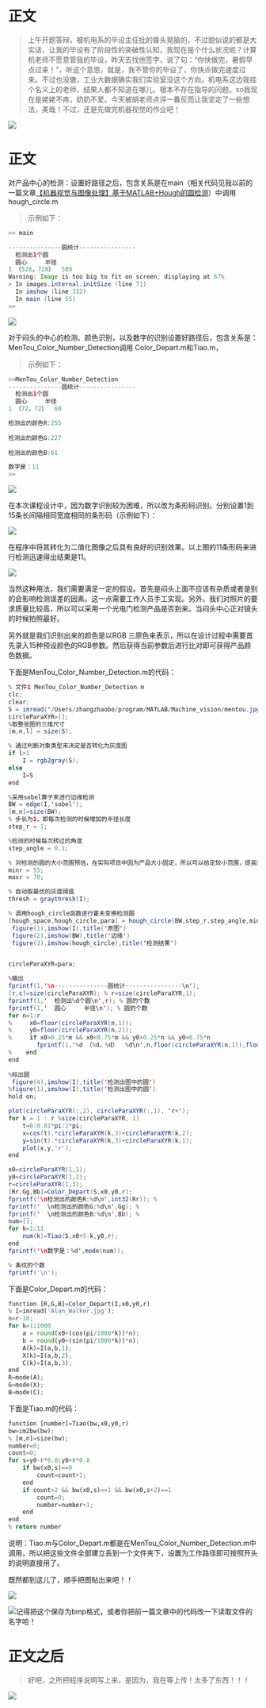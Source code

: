 # 正文
>上午开题答辩，被机电系的毕设主任批的昏头晃脑的，不过貌似说的都是大实话，让我的毕设有了阶段性的突破性认知，我现在是个什么状况呢？计算机老师不愿意管我的毕设，昨天去找他签字，说了句：“你快做完，暑假早点过来！”，听这个意思，就是，我不管你的毕设了，你快点做完速度过来。不过也没辙，工业大数据确实我们实验室没这个方向。机电系这边我挂个名义上的老师，结果人都不知道在哪儿，根本不存在指导的问题。so我现在是姥姥不疼，奶奶不爱。今天被胡老师点评一番反而让我坚定了一些想法，美哉！不过，还是先做完机器视觉的作业吧！

![](http://upload-images.jianshu.io/upload_images/3810775-2e18e10070d7ef40.png?imageMogr2/auto-orient/strip%7CimageView2/2/w/1240)

# 正文

对产品中心的检测：设置好路径之后，包含关系是在main（相关代码见我以前的一篇文章[【机器视觉与图像处理】基于MATLAB+Hough的圆检测](https://www.jianshu.com/p/8ecd6cfae713)）中调用hough_circle.m 
>示例如下：
```java
>> main

---------------圆统计----------------
  检测出1个圆
  圆心     半径
1 （528，728）  509
Warning: Image is too big to fit on screen; displaying at 67% 
> In images.internal.initSize (line 71)
  In imshow (line 332)
  In main (line 55) 
>>
```

![](http://upload-images.jianshu.io/upload_images/3810775-f8b67ea9606efece.png?imageMogr2/auto-orient/strip%7CimageView2/2/w/1240)

对于闷头的中心的检测、颜色识别，以及数字的识别设置好路径后，包含关系是：MenTou_Color_Number_Detection调用 Color_Depart.m和Tiao.m，
>示例如下：
```java
>>MenTou_Color_Number_Detection
---------------圆统计----------------
  检测出1个圆
  圆心     半径
1 （72，72）  60

检测出的颜色R:255
  
检测出的颜色G:227
  
检测出的颜色B:61

数字是：11
>>
```

![](http://upload-images.jianshu.io/upload_images/3810775-f38c773d16b3b57f.png?imageMogr2/auto-orient/strip%7CimageView2/2/w/1240)


在本次课程设计中，因为数字识别较为困难，所以改为条形码识别。分别设置1到15条长间隔相同宽度相同的条形码（示例如下）：

![](http://upload-images.jianshu.io/upload_images/3810775-2e18e10070d7ef40.png?imageMogr2/auto-orient/strip%7CimageView2/2/w/1240)


在程序中将其转化为二值化图像之后具有良好的识别效果。以上图的11条形码来进行检测迅速得出结果是11。

![](http://upload-images.jianshu.io/upload_images/3810775-35317277a0ea7db2.png?imageMogr2/auto-orient/strip%7CimageView2/2/w/1240)


当然这种用法，我们需要满足一定的假设。首先是闷头上面不应该有杂质或者是别的会影响检测误差的因素。这一点需要工作人员手工实现。另外，我们对照片的要求质量比较高，所以可以采用一个光电门检测产品是否到来。当闷头中心正对镜头的时候拍照最好。

另外就是我们识别出来的颜色是以RGB 三原色来表示，所以在设计过程中需要首先录入15种预设颜色的RGB参数。然后获得当前参数后进行比对即可获得产品颜色数据。

下面是MenTou_Color_Number_Detection.m的代码：

```java
% 文件1 MenTou_Color_Number_Detection.m  
clc;
clear;  
S = imread('/Users/zhangzhaobo/program/MATLAB/Machine_vision/mentou.jpg');  
circleParaXYR=[];  
%取整张图的三维尺寸
[m,n,l] = size(S);  

% 通过判断对象类型来决定是否转化为灰度图
if l>1  
    I = rgb2gray(S); 
else
    I=S
end  

%采用sobel算子来进行边缘检测
BW = edge(I,'sobel');  
[m,n]=size(BW);
% 步长为1，即每次检测的时候增加的半径长度
step_r = 1;  

%检测的时候每次转过的角度
step_angle = 0.1; 

% 对检测的圆的大小范围预估，在实际项目中因为产品大小固定，所以可以给定较小范围，提高运行速度 
minr = 55;  
maxr = 70;  

% 自动取最优的灰度阈值
thresh = graythresh(I);  

% 调用hough_circle函数进行霍夫变换检测圆
[hough_space,hough_circle,para] = hough_circle(BW,step_r,step_angle,minr,maxr,thresh);  
 figure(1),imshow(I),title('原图')  
 figure(2),imshow(BW),title('边缘')  
 figure(3),imshow(hough_circle),title('检测结果')  


circleParaXYR=para;  

%输出  
fprintf(1,'\n---------------圆统计----------------\n');  
[r,c]=size(circleParaXYR); % r=size(circleParaXYR,1);  
fprintf(1,'  检测出%d个圆\n',r); % 圆的个数  
fprintf(1,'  圆心     半径\n'); % 圆的个数  
for n=1:r  
%     x0=floor(circleParaXYR(n,1));
%     y0=floor(circleParaXYR(n,2));
%     if x0>0.25*m && x0<0.75*m && y0>0.25*n && y0<0.75*n
        fprintf(1,'%d （%d，%d）  %d\n',n,floor(circleParaXYR(n,1)),floor(circleParaXYR(n,2)),floor(circleParaXYR(n,3))); 
%    end
end  
  
%标出圆  
 figure(4),imshow(I),title('检测出图中的圆')  
%figure(1),imshow(I),title('检测出图中的圆')  
hold on;  

plot(circleParaXYR(:,2), circleParaXYR(:,1), 'r+');  
for k = 1 : r %size(circleParaXYR, 1)  
    t=0:0.01*pi:2*pi;  
    x=cos(t).*circleParaXYR(k,3)+circleParaXYR(k,2);
    y=sin(t).*circleParaXYR(k,3)+circleParaXYR(k,1);  
    plot(x,y,'r');  
end  

x0=circleParaXYR(1,1);
y0=circleParaXYR(1,2);
r=circleParaXYR(1,3);
[Rr,Gg,Bb]=Color_Depart(S,x0,y0,r);
fprintf('\n检测出的颜色R:%d\n',int32(Rr)); % 
fprintf('  \n检测出的颜色G:%d\n',Gg); %   
fprintf('  \n检测出的颜色B:%d\n',Bb); % 
num=[];
for k=1:11
    num(k)=Tiao(S,x0+5-k,y0,r);
end
fprintf('\n数字是：%d',mode(num));

% 条纹的个数  
fprintf('\n');
```

下面是Color_Depart.m的代码：
```python
function [R,G,B]=Color_Depart(I,x0,y0,r)
% I=imread('Alan_Walker.jpg');
n=r-10;
for k=1:1000
    a = round(x0+(cos(pi/1000*k))*n);
    b = round(y0+(sin(pi/1000*k))*n);
    A(k)=I(a,b,1);
    X(k)=I(a,b,2);
    C(k)=I(a,b,3);
end
R=mode(A);
G=mode(X);
B=mode(C);
```
下面是Tiao.m的代码：
```python
function [number]=Tiao(bw,x0,y0,r)
bw=im2bw(bw);
% [m,n]=size(bw);
number=0;
count=0;
for s=y0-r*0.8:y0+r*0.8
    if bw(x0,s)==0
        count=count+1;
    end
    if count>2 && bw(x0,s)==1 && bw(x0,s+2)==1
        count=0;
        number=number+1;
    end
end
% return number
 ```

说明：Tiao.m与Color_Depart.m都是在MenTou_Color_Number_Detection.m中调用，所以把这些文件全部建立丢到一个文件夹下，设置为工作路径即可按照开头的说明直接用了。

既然都到这儿了，顺手把图贴出来吧！！

![](http://upload-images.jianshu.io/upload_images/3810775-1940073e10b9413d.jpg?imageMogr2/auto-orient/strip%7CimageView2/2/w/1240)

![记得把这个保存为bmp格式，或者你把前一篇文章中的代码改一下读取文件的名字哈！](http://upload-images.jianshu.io/upload_images/3810775-492544b73990fcf6.jpg?imageMogr2/auto-orient/strip%7CimageView2/2/w/1240)


# 正文之后

>好吧，之所把程序说明写上来，是因为，我在等上传！太多了东西！！！

![](http://upload-images.jianshu.io/upload_images/3810775-de3835bfd252566c.png?imageMogr2/auto-orient/strip%7CimageView2/2/w/1240)

